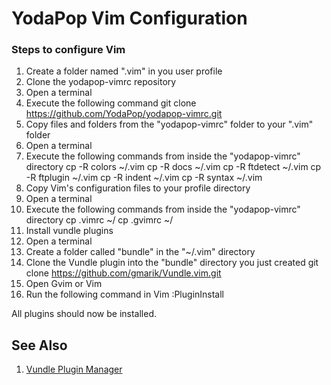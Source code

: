 # YodaPop Vim Configuration
### Steps to configure Vim

1. Create a folder named ".vim" in you user profile
2. Clone the yodapop-vimrc repository
  1. Open a terminal
  2. Execute the following command
    git clone https://github.com/YodaPop/yodapop-vimrc.git
3. Copy files and folders from the "yodapop-vimrc" folder to your ".vim" folder
  1. Open a terminal
  2. Execute the following commands from inside the "yodapop-vimrc" directory
    cp -R colors ~/.vim
    cp -R docs ~/.vim
    cp -R ftdetect ~/.vim
    cp -R ftplugin ~/.vim
    cp -R indent ~/.vim
    cp -R syntax ~/.vim
4. Copy Vim's configuration files to your profile directory
  1. Open a terminal
  2. Execute the following commands from inside the "yodapop-vimrc" directory
    cp .vimrc ~/
    cp .gvimrc ~/
5. Install vundle plugins
  1. Open a terminal
  2. Create a folder called "bundle" in the "~/.vim" directory
  3. Clone the Vundle plugin into the "bundle" directory you just created
    git clone https://github.com/gmarik/Vundle.vim.git
  4. Open Gvim or Vim
  5. Run the following command in Vim
    :PluginInstall

All plugins should now be installed.

## See Also
1. [Vundle Plugin Manager](https://github.com/gmarik/Vundle.vim)
